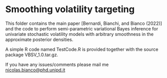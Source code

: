 # Smoothing volatility targeting

This folder contains the main paper [Bernardi, Bianchi, and Bianco (2022)] and the code to perform semi-parametric variational Bayes inference for univariate stochastic volatility models with arbitrary smoothness in the approximate posterior densities.

A simple R code named TestCode.R is provided together with the source package VBSV_1.0.tar.gz.

If you have any issues/comments please mail me nicolas.bianco@phd.unipd.it
